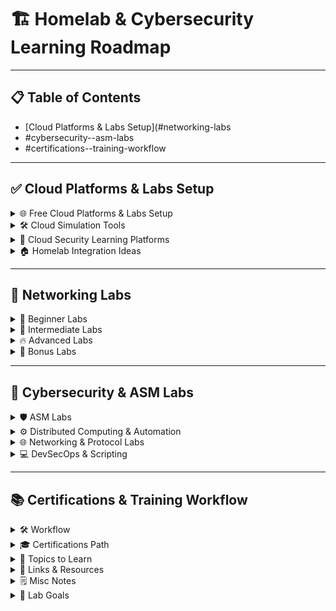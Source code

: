 # 🏗 Homelab & Cybersecurity Learning Roadmap

---

## 📋 Table of Contents
- [Cloud Platforms & Labs Setup](#networking-labs
- #cybersecurity--asm-labs
- #certifications--training-workflow

---

## ✅ Cloud Platforms & Labs Setup
<details>
<summary>🌐 Free Cloud Platforms & Labs Setup</summary>

### **AWS Free Tier**
- [ ] Sign up for AWS Free Tier (EC2, S3, IAM, Lambda).
- [ ] **Homelab Ideas:**
  - [ ] Set up IAM roles and policies.
  - [ ] Create VPC with subnets, route tables, and security groups.
  - [ ] Deploy a basic web app and monitor with CloudWatch.

### **Microsoft Azure Free Account**
- [ ] Sign up for Azure Free Account (\$200 credit + free services).
- [ ] **Homelab Ideas:**
  - [ ] Configure Azure AD and RBAC.
  - [ ] Build virtual network with NSGs and route tables.
  - [ ] Use Defender for Cloud to simulate alerts.

### **Google Cloud Free Tier**
- [ ] Sign up for Google Cloud Free Tier (\$300 credit + free services).
- [ ] **Homelab Ideas:**
  - [ ] Set up IAM and service accounts.
  - [ ] Deploy containerized app with GKE or Cloud Run.
  - [ ] Use VPC flow logs and firewall rules.

</details>

<details>
<summary>🛠 Cloud Simulation Tools</summary>

- [ ] **LocalStack (AWS Emulator)**: Run AWS services locally in Docker.
- [ ] **MinIO + Terraform**: Simulate S3 storage and IaC.
- [ ] **OpenStack or Proxmox + Cloud Images**: Deploy cloud-like infrastructure.

</details>

<details>
<summary>🔐 Cloud Security Learning Platforms</summary>

- [ ] **Prowler (AWS CSPM Tool)**: Scan AWS accounts.
- [ ] **CloudGoat**: Deploy vulnerable AWS scenarios.
- [ ] **Flaws.cloud & IAM Vulnerable**: Practice IAM misconfigurations.

</details>

<details>
<summary>🏠 Homelab Integration Ideas</summary>

- [ ] Use SIEM (Elastic Stack) to ingest cloud logs.
- [ ] Automate resource creation with PowerShell/Bash.
- [ ] Integrate simulated cloud provisioning.

</details>

---

## 🧪 Networking Labs
<details>
<summary>🐣 Beginner Labs</summary>

- [ ] Basic Router Configuration
- [ ] Basic Switch Configuration
- [ ] Static Routing
- [ ] DHCP Server
- [ ] NAT (PAT)

</details>

<details>
<summary>🌱 Intermediate Labs</summary>

- [ ] RIP & OSPF Routing
- [ ] Inter-VLAN Routing
- [ ] ACLs
- [ ] EtherChannel
- [ ] Port Security

</details>

<details>
<summary>🔥 Advanced Labs</summary>

- [ ] EIGRP
- [ ] BGP
- [ ] GRE Tunneling
- [ ] IPSec VPN
- [ ] HSRP/VRRP/GLBP

</details>

<details>
<summary>🎁 Bonus Labs</summary>

- [ ] Wireshark Packet Capture
- [ ] Simulate Internet Access
- [ ] Network Automation (Python/Ansible)

</details>

---

## 🔐 Cybersecurity & ASM Labs
<details>
<summary>🛡 ASM Labs</summary>

- [ ] Nmap + OpenVAS Cluster
- [ ] Mini SIEM (Wazuh/ELK)
- [ ] Prowler-like CSPM Simulation
- [ ] Tenable-like Vulnerability Management

</details>

<details>
<summary>⚙️ Distributed Computing & Automation</summary>

- [ ] K3s Kubernetes Cluster
- [ ] Ansible Automation Lab
- [ ] MQTT + Node-RED IoT Security Lab

</details>

<details>
<summary>🌐 Networking & Protocol Labs</summary>

- [ ] Pi-Hole DNS Sinkhole
- [ ] Suricata or Zeek IDS
- [ ] WireGuard VPN Mesh
</details>

<details>
<summary>💻 DevSecOps & Scripting</summary>

- [ ] CI/CD Pipeline (Git + Jenkins/Drone)
- [ ] PowerShell Remoting to Windows
- [ ] Python/Bash Security Tools

</details>

---

## 📚 Certifications & Training Workflow
<details>
<summary>🛠 Workflow</summary>

- [ ] Watch course → Practice test → Review → Repeat → Schedule exam.

</details>

<details>
<summary>🎓 Certifications Path</summary>

- **Foundational**: Security+, CCNA  
- **Intermediate**: CySA+, SC-200, AWS/Azure Fundamentals  
- **Advanced**: CISSP, OSCP, GIAC  
- **Optional**: PMP, MSCS  

**Training Platforms**: Udemy, INE, Tenable University, SentinelOne, Fortinet Veterans Program.

</details>

<details>
<summary>📖 Topics to Learn</summary>

- Bash, PowerShell, Python  
- Networking, AWS/Azure Security  
- ELK Stack, Burp Suite, Nessus  
- GitHub Actions, Terraform, Docker/Kubernetes  
- CIS Benchmarks, Attack Simulation, AI/ML  

</details>

<details>
<summary>🔗 Links & Resources</summary>

- GitHub Repos: SAM Cavada, SentinelOne AI-SIEM  
- ASM Resources: Tenable ASM Guide  
- Books: ASM (O’Reilly)  
- Labs: Purple Knight, pfSense  

</details>

<details>
<summary>🗒 Misc Notes</summary>

- Organize desk, Bluetooth dongle, password manager  
- Use Trello/Notion, download courses, check updates  

</details>

<details>
<summary>🎯 Lab Goals</summary>

- Hybrid lab: scanning → asset tracking → reporting  
- SIEM dashboards, Elastic alerts, automation  

</details>

